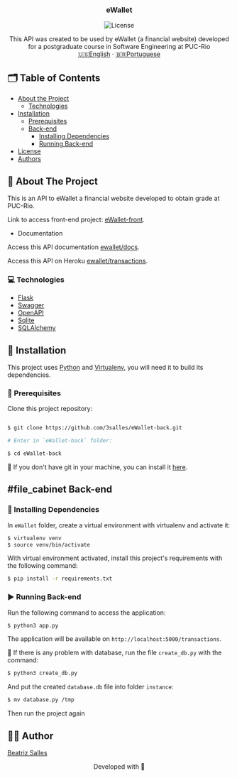 <p align="center">

  <h3 align="center">eWallet</h3>

<p align="center">
  <img src="https://img.shields.io/static/v1?label=Lincense&message=MIT&color=0000ff " alt="License" />
</p>

<p align="center">
    This API was created to be used by eWallet (a financial website) developed for a postgraduate course in Software Engineering at PUC-Rio
    <br />
    <a href="README.md">🇺🇸English</a>
    ·
    <a href="README-pt.md">🇧🇷Portuguese</a>
  </p>
</p>

<!-- TABLE OF CONTENTS -->
## 🗂 Table of Contents

* [About the Project](#book-about-the-project)
  * [Technologies](#computer-technologies)
* [Installation](#bricks-installation)
  * [Prerequisites](#construction-prerequisites)
  * [Back-end](#file_cabinet-back-end)
    * [Installing Dependencies](#construction-installing-dependencies)
    <!-- * [Setting Back-end](#wrench-setting-back-end) -->
    * [Running Back-end](#arrow_forward-running-back-end)
* [License](#page_facing_up-license)
* [Authors](#woman_technologist-author)

## :book: About The Project

This is an API to eWallet a financial website developed to obtain grade at PUC-Rio.

Link to access front-end project: [eWallet-front]().

* Documentation

Access this API documentation [ewallet/docs](https://ewallet-42d06a204d9c.herokuapp.com/openapi/swagger#).

Access this API on Heroku [ewallet/transactions](https://ewallet-42d06a204d9c.herokuapp.com/transactions).



### :computer: Technologies

* [Flask](https://flask.palletsprojects.com/en/2.3.x)
* [Swagger](https://swagger.io/)
* [OpenAPI](https://www.openapis.org)
* [Sqlite](https://www.sqlite.org/index.html)
* [SQLAlchemy](https://www.sqlalchemy.org/)

## :bricks: Installation

This project uses [Python](https://www.python.org) and [Virtualenv](https://virtualenv.pypa.io/en/latest/), you will need it to build its dependencies.

### :construction: Prerequisites

Clone this project repository:

```bash

$ git clone https://github.com/3salles/eWallet-back.git

# Enter in `eWallet-back` folder:

$ cd eWallet-back
```

🚨 If you don't have git in your machine, you can install it [here](https://git-scm.com/downloads).

## #file_cabinet Back-end

### :construction: Installing Dependencies

In `eWallet` folder, create a virtual environment with virtualenv and activate it:

```bash
$ virtualenv venv
$ source venv/bin/activate
```

With virtual environment activated, install this project's requirements with the following command:

```bash
$ pip install -r requirements.txt
```

### :arrow_forward: Running Back-end

Run the following command to access the application:

```bash
$ python3 app.py
```

The application will be available on `http://localhost:5000/transactions`.


🚨 If there is any problem with database, run the file `create_db.py` with the command:

```bash
$ python3 create_db.py
```

And put the created `database.db` file into folder `instance`:

```bash
$ mv database.py /tmp
```

Then run the project again

<!-- ## :page_facing_up: License

This project uses [MIT](https://github.com/3salles/guess-kitty/blob/main/LICENSE) license. -->

## :woman_technologist: Author

[Beatriz Salles](https://github.com/3salles)

<p align="center">Developed with 💜</p>
